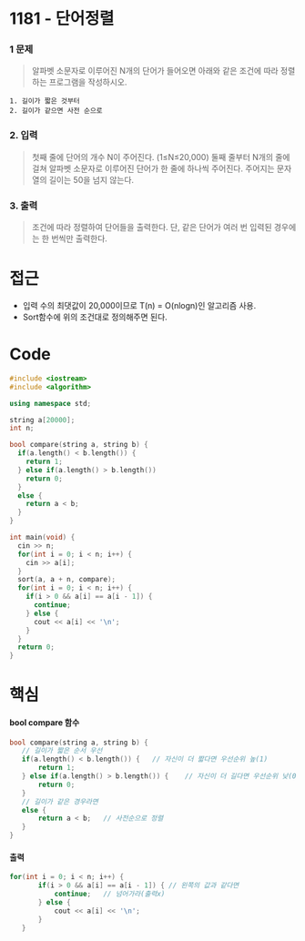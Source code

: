 # 1181 - 단어정렬
  ### 1 문제
  > 알파벳 소문자로 이루어진 N개의 단어가 들어오면 아래와 같은 조건에 따라 정렬하는 프로그램을 작성하시오.  
    
    1. 길이가 짧은 것부터
    2. 길이가 같으면 사전 순으로
    
  ### 2. 입력
  > 첫째 줄에 단어의 개수 N이 주어진다. (1≤N≤20,000) 둘째 줄부터 
  N개의 줄에 걸쳐 알파벳 소문자로 이루어진 단어가 한 줄에 하나씩 주어진다. 
  주어지는 문자열의 길이는 50을 넘지 않는다.
  
  ### 3. 출력
  > 조건에 따라 정렬하여 단어들을 출력한다. 단, 같은 단어가 여러 번 입력된 경우에는 한 번씩만 출력한다.
  
# 접근
  - 입력 수의 최댓값이 20,000이므로 T(n) = O(nlogn)인 알고리즘 사용.
  - Sort함수에 위의 조건대로 정의해주면 된다.

# Code
  ```C++
  #include <iostream>
  #include <algorithm>

  using namespace std;

  string a[20000];
  int n;

  bool compare(string a, string b) {
    if(a.length() < b.length()) {
      return 1;
    } else if(a.length() > b.length())
      return 0;
    }
    else {
      return a < b;
    } 
  }

  int main(void) {
    cin >> n;
    for(int i = 0; i < n; i++) {
      cin >> a[i];
    }
    sort(a, a + n, compare);
    for(int i = 0; i < n; i++) {
      if(i > 0 && a[i] == a[i - 1]) {
        continue;
      } else {
        cout << a[i] << '\n'; 
      }
    }
    return 0;
  } 
  ```

# 핵심
 #### bool compare 함수
 ```C++
 bool compare(string a, string b) {
	// 길이가 짧은 순서 우선
	if(a.length() < b.length()) {   // 자신이 더 짧다면 우선순위 높(1) 
		return 1;
	} else if(a.length() > b.length()) {	// 자신이 더 길다면 우선순위 낮(0) 
		return 0;
	}
	// 길이가 같은 경우라면
	else {
		return a < b;	// 사전순으로 정렬 
	} 
}
 ```
 
 #### 출력
 ```C++
 for(int i = 0; i < n; i++) {
		if(i > 0 && a[i] == a[i - 1]) { // 왼쪽의 값과 같다면 
			continue; 	// 넘어가라(출력x)
		} else {
			cout << a[i] << '\n'; 
		}
	}
 ```
